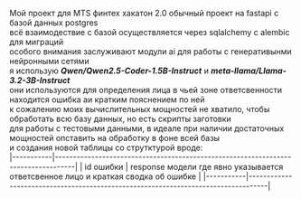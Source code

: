 Мой проект для MTS финтех хакатон 2.0
обычный проект на fastapi с базой данных postgres  
всё взаимодествие с базой осуществляется через sqlalchemy с alembic для миграций  
особого внимания заслуживают модули ai для работы с генеративынми нейронными сетями      
я использую  ___Qwen/Qwen2.5-Coder-1.5B-Instruct___  и  ___meta-llama/Llama-3.2-3B-Instruct___       
они используются для определения лица в чьей зоне ответсвенности находится ошибка аи кратким пояснением по ней  
к сожалению моих вычислительных мощностей не хватило, чтобы обработать всю базу данных, но есть скрипты заготовки  
для работы с тестовыми данными, в идеале при наличии достаточных мощностей опставить на обработку в фоне всей базы  
и создания новой таблицы со струтктурой вроде:  
|-----------|-----------------------------------------------------------------------------------|
| id ошибки | response модели где явно указывается ответсвенное лицо и краткая сводка об ошибке |
|-----------|-----------------------------------------------------------------------------------|
